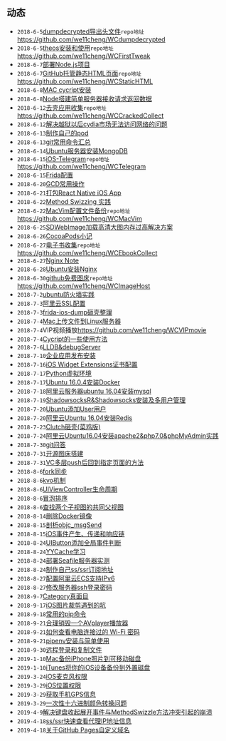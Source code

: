 ## 动态
- ```2018-6-5```[dumpdecrypted导出头文件](https://github.com/we11cheng/WCStudy/blob/master/dumpdecrypted%20%E5%AF%BC%E5%87%BA%E5%A4%B4%E6%96%87%E4%BB%B6.md)```repo地址```<https://github.com/we11cheng/WCdumpdecrypted>
- ```2018-6-5```[theos安装和使用](https://github.com/we11cheng/WCStudy/blob/master/theos%E7%9A%84%E5%AE%89%E8%A3%85%E5%92%8C%E4%BD%BF%E7%94%A8.md)```repo地址```<https://github.com/we11cheng/WCFirstTweak>
- ```2018-6-7```[部署Node.js项目](https://github.com/we11cheng/WCStudy/blob/master/%E9%83%A8%E7%BD%B2Node.js%E5%88%B0%E6%9C%8D%E5%8A%A1%E5%99%A8.md)
- ```2018-6-7```[GitHub托管静态HTML页面](https://github.com/we11cheng/WCStudy/blob/master/GitHub%E6%89%98%E7%AE%A1%E9%9D%99%E6%80%81HTML%E9%A1%B5%E9%9D%A2.md)```repo地址```<https://github.com/we11cheng/WCStaticHTML>
- ```2018-6-8```[MAC cycript安装](https://github.com/we11cheng/WCStudy/blob/master/MAC%20cycript%E5%AE%89%E8%A3%85.md)
- ```2018-6-8```[Node搭建简单服务器接收请求返回数据](https://github.com/we11cheng/WCMockApiJson)
- ```2018-6-12```[去壳应用收集](https://github.com/we11cheng/WCCrackedCollect/blob/master/README.md)```repo地址```<https://github.com/we11cheng/WCCrackedCollect>
- ```2018-6-12```[解决越狱以后cydia市场无法访问网络的问题](https://github.com/we11cheng/WCStudy/blob/master/%E8%B6%8A%E7%8B%B1%E7%9B%B8%E5%85%B3%E8%AE%B0%E5%BD%95.md)
- ```2018-6-13```[制作自己的pod](https://github.com/we11cheng/WCStudy/blob/master/%E5%88%B6%E4%BD%9C%E8%87%AA%E5%B7%B1%E7%9A%84pod%E5%BA%93.md)
- ```2018-6-13```[git常用命令汇总](https://github.com/we11cheng/WCStudy/blob/master/git%E5%B8%B8%E7%94%A8%E5%91%BD%E4%BB%A4.md)
- ```2018-6-14```[Ubuntu服务器安装MongoDB](https://github.com/we11cheng/WCStudy/blob/master/Ubuntu%E6%9C%8D%E5%8A%A1%E5%99%A8%E5%AE%89%E8%A3%85MongoDB.md)
- ```2018-6-15```[iOS-Telegram](https://github.com/we11cheng/WCTelegram/blob/master/README.md)```repo地址```<https://github.com/we11cheng/WCTelegram>
- ```2018-6-15```[Frida配置](https://github.com/we11cheng/WCStudy/blob/master/%E9%85%8D%E7%BD%AEFrida.md)
- ```2018-6-20```[GCD常用操作](https://github.com/we11cheng/WCStudy/blob/master/GCD%E5%B8%B8%E7%94%A8%E6%93%8D%E4%BD%9C.md)
- ```2018-6-21```[打包React Native iOS App](https://github.com/we11cheng/WCStudy/blob/master/%E6%89%93%E5%8C%85React%20Native%20iOS%20App.md)
- ```2018-6-22```[Method Swizzing 实践](https://github.com/we11cheng/WCStudy/blob/master/Method%20Swizzling%E5%AE%9E%E8%B7%B5.md)
- ```2018-6-22```[MacVim配置文件备份](https://github.com/we11cheng/WCMacVim/blob/master/README.md)```repo地址```<https://github.com/we11cheng/WCMacVim>
- ```2018-6-25```[SDWebImage加载高清大图内存过高解决方案](https://blog.csdn.net/benyoulai5/article/details/50462586)
- ```2018-6-26```[CocoaPods小记](https://github.com/we11cheng/WCStudy/blob/master/CocoaPods%E5%B0%8F%E8%AE%B0.md)
- ```2018-6-27```[电子书收集](https://github.com/we11cheng/WCEbookCollect/blob/master/README.md)```repo地址```<https://github.com/we11cheng/WCEbookCollect>
- ```2018-6-27```[Nginx Note](https://github.com/we11cheng/WCStudy/blob/master/Nginx%20Note.md)
- ```2018-6-28```[Ubuntu安装Nginx](https://github.com/we11cheng/WCStudy/blob/master/Ubuntu%E5%AE%89%E8%A3%85Nginx.md)
- ```2018-6-30```[github免费图床](https://github.com/we11cheng/WCImageHost/blob/master/README.md)```repo地址```<https://github.com/we11cheng/WCImageHost>
- ```2018-7-2```[ubuntu防火墙实践](https://github.com/we11cheng/WCStudy/blob/master/ubuntu%E9%98%B2%E7%81%AB%E5%A2%99.md)
- ```2018-7-3```[阿里云SSL配置](https://github.com/we11cheng/WCStudy/blob/master/SSL%20Configuration.md)
- ```2018-7-3```[frida-ios-dump砸壳整理](https://github.com/we11cheng/WCStudy/blob/master/frida-ios-dump.md)
- ```2018-7-4```[Mac上传文件到Linux服务器](https://www.jianshu.com/p/1afd25e7459d)
- ```2018-7-4```VIP视频播放<https://github.com/we11cheng/WCVIPmovie>
- ```2018-7-4```[Cycript的一些使用方法](https://github.com/we11cheng/WCStudy/blob/master/Cycript%E7%9A%84%E4%B8%80%E4%BA%9B%E4%BD%BF%E7%94%A8%E6%96%B9%E6%B3%95.md)
- ```2018-7-6```[LLDB&debugServer](https://github.com/we11cheng/WCStudy/blob/master/LLDB%26debugServer.md)
- ```2018-7-10```[企业应用发布安装](https://github.com/we11cheng/WCStudy/blob/master/%E4%BC%81%E4%B8%9A%E5%BA%94%E7%94%A8%E5%8F%91%E5%B8%83%E5%AE%89%E8%A3%85.md)
- ```2018-7-16```[iOS Widget Extensions证书配置](https://github.com/we11cheng/WCStudy/blob/master/iOS%20Widget%20Extensions%E8%AF%81%E4%B9%A6%E9%85%8D%E7%BD%AE.md)
- ```2018-7-17```[Python虚拟环境](https://github.com/we11cheng/WCStudy/blob/master/Python%E8%99%9A%E6%8B%9F%E7%8E%AF%E5%A2%83.md)
- ```2018-7-17```[Ubuntu 16.0.4安装Docker](https://github.com/we11cheng/WCStudy/blob/master/Ubuntu%2016.0.4%E5%AE%89%E8%A3%85Docker.md)
- ```2018-7-18```[阿里云服务器ubuntu 16.04安装mysql](https://github.com/we11cheng/WCStudy/blob/master/%E9%98%BF%E9%87%8C%E4%BA%91%E6%9C%8D%E5%8A%A1%E5%99%A8ubuntu%2016.04%E5%AE%89%E8%A3%85mysql.md)
- ```2018-7-19```[ShadowsocksR&Shadowsocks安装及多用户管理](https://github.com/we11cheng/WCStudy/blob/master/ShadowsocksR%26Shadowsocks%E5%AE%89%E8%A3%85%E5%8F%8A%E5%A4%9A%E7%94%A8%E6%88%B7%E7%AE%A1%E7%90%86.md)
- ```2018-7-20```[Ubuntu添加User用户](https://github.com/we11cheng/WCStudy/blob/master/Ubuntu%E6%B7%BB%E5%8A%A0User%E7%94%A8%E6%88%B7.md)
- ```2018-7-20```[阿里云Ubuntu 16.04安装Redis](https://github.com/we11cheng/WCStudy/blob/master/%E9%98%BF%E9%87%8C%E4%BA%91Ubuntu%2016.04%E5%AE%89%E8%A3%85Redis.md)
- ```2018-7-23```[Clutch砸壳(菜鸡版)](https://github.com/we11cheng/WCStudy/blob/master/Clutch%E7%A0%B8%E5%A3%B3(%E8%8F%9C%E9%B8%A1%E7%89%88).md)
- ```2018-7-24```[阿里云Ubuntu16.04安装apache2&php7.0&phpMyAdmin实践](https://github.com/we11cheng/WCStudy/blob/master/%E9%98%BF%E9%87%8C%E4%BA%91Ubuntu16.04%E5%AE%89%E8%A3%85apache2%26php7.0%26phpMyAdmin%E5%AE%9E%E8%B7%B5.md)
- ```2018-7-30```[git问答](https://github.com/we11cheng/WCStudy/blob/master/git%E9%97%AE%E7%AD%94(%E4%B8%8D%E5%AE%9A%E6%97%B6%E6%9B%B4%E6%96%B0).md)
- ```2018-7-31```[开源图床搭建](https://github.com/we11cheng/WCStudy/blob/master/%E5%BC%80%E6%BA%90%E5%9B%BE%E5%BA%8A%E6%90%AD%E5%BB%BA.md)
- ```2018-7-31```[VC多层push后回到指定页面的方法](https://github.com/we11cheng/WCStudy/blob/master/VC%E5%A4%9A%E5%B1%82push%E5%90%8E%E5%9B%9E%E5%88%B0%E6%8C%87%E5%AE%9A%E9%A1%B5%E9%9D%A2%E7%9A%84%E6%96%B9%E6%B3%95.md)
- ```2018-8-6```[fork同步](https://github.com/we11cheng/WCStudy/blob/master/fork%E5%90%8C%E6%AD%A5.md)
- ```2018-8-6```[kvo机制](https://github.com/we11cheng/WCStudy/blob/master/KVO%E6%9C%BA%E5%88%B6.md)
- ```2018-8-6```[UIViewController生命周期](https://github.com/we11cheng/WCStudy/blob/master/UIViewController%E7%9A%84%E7%94%9F%E5%91%BD%E5%91%A8%E6%9C%9F.md)
- ```2018-8-6```[冒泡排序](https://github.com/we11cheng/WCStudy/blob/master/%E5%86%92%E6%B3%A1%E6%8E%92%E5%BA%8F.md)
- ```2018-8-6```[查找两个子视图的共同父视图](https://github.com/we11cheng/WCStudy/blob/master/%E6%9F%A5%E6%89%BE%E4%B8%A4%E4%B8%AA%E5%AD%90%E8%A7%86%E5%9B%BE%E7%9A%84%E5%85%B1%E5%90%8C%E7%88%B6%E8%A7%86%E5%9B%BE.md)
- ```2018-8-14```[删除Docker镜像](https://github.com/we11cheng/WCStudy/blob/master/%E5%88%A0%E9%99%A4Docker%E9%95%9C%E5%83%8F.md)
- ```2018-8-15```[剖析objc_msgSend](https://github.com/we11cheng/WCStudy/blob/master/%E5%89%96%E6%9E%90objc_msgSend.md)
- ```2018-8-15```[iOS事件产生、传递和响应链](https://github.com/we11cheng/WCStudy/blob/master/iOS%E4%BA%8B%E4%BB%B6%E4%BA%A7%E7%94%9F%E4%BC%A0%E9%80%92%E5%92%8C%E5%93%8D%E5%BA%94%E9%93%BE.md)
- ```2018-8-24```[UIButton添加全局事件判断](https://github.com/we11cheng/WCStudy/blob/master/UIButton%E6%B7%BB%E5%8A%A0%E5%85%A8%E5%B1%80%E4%BA%8B%E4%BB%B6%E5%88%A4%E6%96%AD.md)
- ```2018-8-24```[YYCache学习](https://github.com/we11cheng/WCStudy/blob/master/YYCache%E5%AD%A6%E4%B9%A0.md)
- ```2018-8-24```[部署Seafile服务器实测](https://github.com/we11cheng/WCStudy/blob/master/%E9%83%A8%E7%BD%B2Seafile%E6%9C%8D%E5%8A%A1%E5%99%A8%E5%AE%9E%E6%B5%8B.md)
- ```2018-8-24```[制作自己ss/ssr订阅地址](https://github.com/we11cheng/WCStudy/blob/master/%E5%88%B6%E4%BD%9C%E8%87%AA%E5%B7%B1ss:ssr%E8%AE%A2%E9%98%85%E5%9C%B0%E5%9D%80.md)
- ```2018-8-27```[配置阿里云ECS支持IPv6](https://github.com/we11cheng/WCStudy/blob/master/%E9%85%8D%E7%BD%AE%E9%98%BF%E9%87%8C%E4%BA%91ECS%E6%94%AF%E6%8C%81IPv6.md)
- ```2018-8-27```[修改服务器ssh登录密码](https://github.com/we11cheng/WCStudy/blob/master/%E4%BF%AE%E6%94%B9%E6%9C%8D%E5%8A%A1%E5%99%A8ssh%E7%99%BB%E5%BD%95%E5%AF%86%E7%A0%81.md)
- ```2018-9-7```[Category真面目](https://github.com/we11cheng/WCStudy/blob/master/Category%E7%9C%9F%E9%9D%A2%E7%9B%AE.md)
- ```2018-9-17```[iOS图片裁剪遇到的坑](https://github.com/we11cheng/WCStudy/blob/master/iOS%E5%9B%BE%E7%89%87%E8%A3%81%E5%89%AA%E9%81%87%E5%88%B0%E7%9A%84%E5%9D%91.md)
- ```2018-9-18```[常用的pip命令](https://github.com/we11cheng/WCStudy/blob/master/%E5%B8%B8%E7%94%A8%E7%9A%84pip%E5%91%BD%E4%BB%A4.md)
- ```2018-9-21```[合理销毁一个AVplayer播放器](https://github.com/we11cheng/WCStudy/blob/master/%E5%90%88%E7%90%86%E9%94%80%E6%AF%81%E4%B8%80%E4%B8%AAAVplayer%E6%92%AD%E6%94%BE%E5%99%A8.md)
- ```2018-9-21```[如何查看电脑连接过的 Wi-Fi 密码](https://github.com/we11cheng/WCStudy/blob/master/%E5%A6%82%E4%BD%95%E6%9F%A5%E7%9C%8B%E7%94%B5%E8%84%91%E8%BF%9E%E6%8E%A5%E8%BF%87%E7%9A%84%20Wi-Fi%20%E5%AF%86%E7%A0%81.md)
- ```2018-9-21```[pipenv安装与简单使用](https://github.com/we11cheng/WCStudy/blob/master/pipenv%E5%AE%89%E8%A3%85%E4%B8%8E%E7%AE%80%E5%8D%95%E4%BD%BF%E7%94%A8.md)
- ```2018-9-30```[远程登录和复制文件](https://github.com/we11cheng/WCStudy/blob/master/%E8%BF%9C%E7%A8%8B%E7%99%BB%E5%BD%95%E5%92%8C%E5%A4%8D%E5%88%B6%E6%96%87%E4%BB%B6.md)
- ```2019-1-10```[Mac备份iPhone照片到可移动磁盘](https://github.com/we11cheng/WCStudy/blob/master/Mac%E5%A4%87%E4%BB%BDiPhone%E7%85%A7%E7%89%87%E5%88%B0%E5%8F%AF%E7%A7%BB%E5%8A%A8%E7%A3%81%E7%9B%98.md)
- ```2019-1-10```[iTunes将你的iOS设备备份到外置磁盘](https://github.com/we11cheng/WCStudy/blob/master/iTunes%E5%B0%86%E4%BD%A0%E7%9A%84iOS%E8%AE%BE%E5%A4%87%E5%A4%87%E4%BB%BD%E5%88%B0%E5%A4%96%E7%BD%AE%E7%A3%81%E7%9B%98.md)
- ```2019-3-24```[iOS麦克风权限](https://github.com/we11cheng/WCStudy/blob/master/iOS%E9%BA%A6%E5%85%8B%E9%A3%8E%E6%9D%83%E9%99%90.md)
- ```2019-3-29```[iOS位置权限](https://github.com/we11cheng/WCStudy/blob/master/iOS%E4%BD%8D%E7%BD%AE%E6%9D%83%E9%99%90.md)
- ```2019-3-29```[获取手机GPS信息](https://github.com/we11cheng/WCStudy/blob/master/%E8%8E%B7%E5%8F%96%E6%89%8B%E6%9C%BAGPS%E4%BF%A1%E6%81%AF.md)
- ```2019-3-29```[一次性十六进制颜色转换问题](https://github.com/we11cheng/WCStudy/blob/master/%E4%B8%80%E6%AC%A1%E6%80%A7%E8%A7%A3%E5%86%B3%E5%8D%81%E5%85%AD%E8%BF%9B%E5%88%B6%E9%A2%9C%E8%89%B2%E9%97%AE%E9%A2%98.md)
- ```2019-4-9```[解决键盘收起展开事件与MethodSwizzle方法冲突引起的崩溃](https://github.com/we11cheng/WCStudy/blob/master/iOS%20%E9%94%AE%E7%9B%98%E4%B8%8EMethodSwizzle%E5%86%B2%E7%AA%81%E9%97%AE%E9%A2%98.md)
- ```2019-4-18```[ss/ssr快速查看代理IP地址信息](https://github.com/we11cheng/WCStudy/blob/master/ss-ssr%E5%BF%AB%E9%80%9F%E6%9F%A5%E7%9C%8B%E4%BB%A3%E7%90%86IP%E5%9C%B0%E5%9D%80%E4%BF%A1%E6%81%AF.md)
- ```2019-4-18```[关于GitHub Pages自定义域名](https://github.com/we11cheng/WCStudy/blob/master/%E5%85%B3%E4%BA%8EGitHub%20Pages%E8%87%AA%E5%AE%9A%E4%B9%89%E5%9F%9F%E5%90%8D.md)
